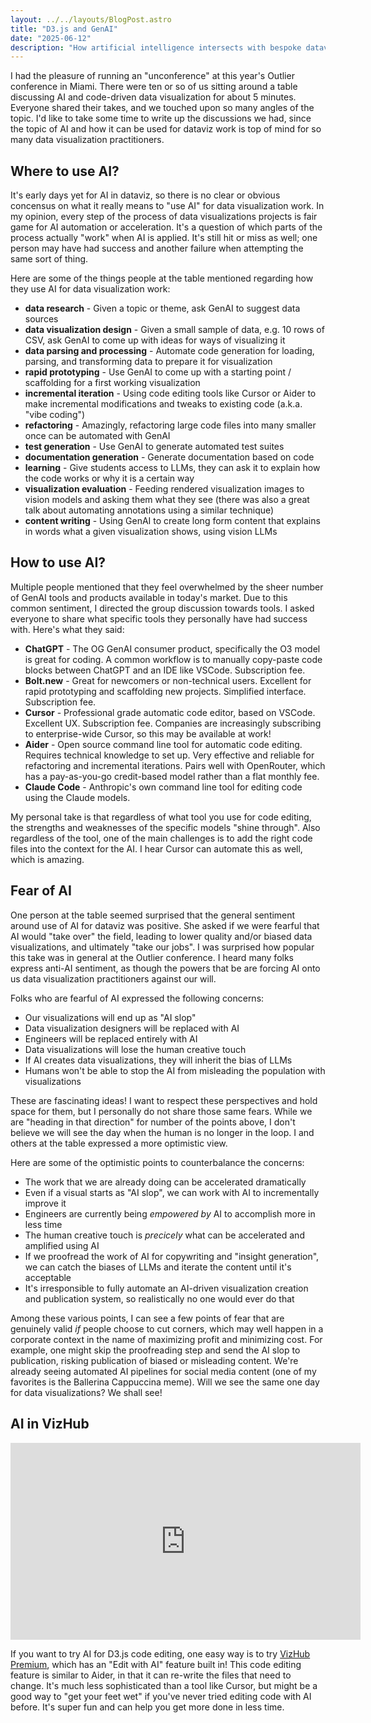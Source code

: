 ```yaml
---
layout: ../../layouts/BlogPost.astro
title: "D3.js and GenAI"
date: "2025-06-12"
description: "How artificial intelligence intersects with bespoke dataviz"
---
```


I had the pleasure of running an "unconference" at this year's Outlier conference in Miami. There were ten or so of us sitting around a table discussing AI and code-driven data visualization for about 5 minutes. Everyone shared their takes, and we touched upon so many angles of the topic. I'd like to take some time to write up the discussions we had, since the topic of AI and how it can be used for dataviz work is top of mind for so many data visualization practitioners.

## Where to use AI?

It's early days yet for AI in dataviz, so there is no clear or obvious concensus on what it really means to "use AI" for data visualization work. In my opinion, every step of the process of data visualizations projects is fair game for AI automation or acceleration. It's a question of which parts of the process actually "work" when AI is applied. It's still hit or miss as well; one person may have had success and another failure when attempting the same sort of thing.

Here are some of the things people at the table mentioned regarding how they use AI for data visualization work:

- **data research** - Given a topic or theme, ask GenAI to suggest data sources
- **data visualization design** - Given a small sample of data, e.g. 10 rows of CSV, ask GenAI to come up with ideas for ways of visualizing it
- **data parsing and processing** - Automate code generation for loading, parsing, and transforming data to prepare it for visualization
- **rapid prototyping** - Use GenAI to come up with a starting point / scaffolding for a first working visualization
- **incremental iteration** - Using code editing tools like Cursor or Aider to make incremental modifications and tweaks to existing code (a.k.a. "vibe coding")
- **refactoring** - Amazingly, refactoring large code files into many smaller once can be automated with GenAI
- **test generation** - Use GenAI to generate automated test suites
- **documentation generation** - Generate documentation based on code
- **learning** - Give students access to LLMs, they can ask it to explain how the code works or why it is a certain way
- **visualization evaluation** - Feeding rendered visualization images to vision models and asking them what they see (there was also a great talk about automating annotations using a similar technique)
- **content writing** - Using GenAI to create long form content that explains in words what a given visualization shows, using vision LLMs

## How to use AI?

Multiple people mentioned that they feel overwhelmed by the sheer number of GenAI tools and products available in today's market. Due to this common sentiment, I directed the group discussion towards tools. I asked everyone to share what specific tools they personally have had success with. Here's what they said:

- **ChatGPT** - The OG GenAI consumer product, specifically the O3 model is great for coding. A common workflow is to manually copy-paste code blocks between ChatGPT and an IDE like VSCode. Subscription fee.
- **Bolt.new** - Great for newcomers or non-technical users. Excellent for rapid prototyping and scaffolding new projects. Simplified interface. Subscription fee.
- **Cursor** - Professional grade automatic code editor, based on VSCode. Excellent UX. Subscription fee. Companies are increasingly subscribing to enterprise-wide Cursor, so this may be available at work!
- **Aider** - Open source command line tool for automatic code editing. Requires technical knowledge to set up. Very effective and reliable for refactoring and incremental iterations. Pairs well with OpenRouter, which has a pay-as-you-go credit-based model rather than a flat monthly fee.
- **Claude Code** - Anthropic's own command line tool for editing code using the Claude models.

My personal take is that regardless of what tool you use for code editing, the strengths and weaknesses of the specific models "shine through". Also regardless of the tool, one of the main challenges is to add the right code files into the context for the AI. I hear Cursor can automate this as well, which is amazing.

## Fear of AI

One person at the table seemed surprised that the general sentiment around use of AI for dataviz was positive. She asked if we were fearful that AI would "take over" the field, leading to lower quality and/or biased data visualizations, and ultimately "take our jobs". I was surprised how popular this take was in general at the Outlier conference. I heard many folks express anti-AI sentiment, as though the powers that be are forcing AI onto us data visualization practitioners against our will.

Folks who are fearful of AI expressed the following concerns:

- Our visualizations will end up as "AI slop"
- Data visualization designers will be replaced with AI
- Engineers will be replaced entirely with AI
- Data visualizations will lose the human creative touch
- If AI creates data visualizations, they will inherit the bias of LLMs
- Humans won't be able to stop the AI from misleading the population with visualizations

These are fascinating ideas! I want to respect these perspectives and hold space for them, but I personally do not share those same fears. While we are "heading in that direction" for number of the points above, I don't believe we will see the day when the human is no longer in the loop. I and others at the table expressed a more optimistic view.

Here are some of the optimistic points to counterbalance the concerns:

- The work that we are already doing can be accelerated dramatically
- Even if a visual starts as "AI slop", we can work with AI to incrementally improve it
- Engineers are currently being _empowered by_ AI to accomplish more in less time
- The human creative touch is _precicely_ what can be accelerated and amplified using AI
- If we proofread the work of AI for copywriting and "insight generation", we can catch the biases of LLMs and iterate the content until it's acceptable
- It's irresponsible to fully automate an AI-driven visualization creation and publication system, so realistically no one would ever do that

Among these various points, I can see a few points of fear that are genuinely valid _if_ people choose to cut corners, which may well happen in a corporate context in the name of maximizing profit and minimizing cost. For example, one might skip the proofreading step and send the AI slop to publication, risking publication of biased or misleading content. We're already seeing automated AI pipelines for social media content (one of my favorites is the Ballerina Cappuccina meme). Will we see the same one day for data visualizations? We shall see!

## AI in VizHub

<iframe width="560" height="315" src="https://www.youtube-nocookie.com/embed/wd6BnelMO9g?si=S8DZ5qfS5AEnCXjm" title="YouTube video player" frameborder="0" allow="accelerometer; autoplay; clipboard-write; encrypted-media; gyroscope; picture-in-picture; web-share" referrerpolicy="strict-origin-when-cross-origin" allowfullscreen></iframe>

If you want to try AI for D3.js code editing, one easy way is to try [VizHub Premium](https://vizhub.com/pricing), which has an "Edit with AI" feature built in! This code editing feature is similar to Aider, in that it can re-write the files that need to change. It's much less sophisticated than a tool like Cursor, but might be a good way to "get your feet wet" if you've never tried editing code with AI before. It's super fun and can help you get more done in less time.
